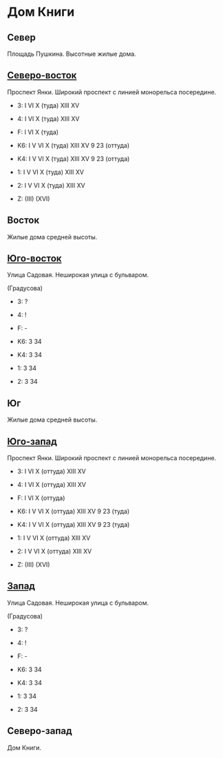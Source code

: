 # Дом Книги

## Север

Площадь Пушкина.
Высотные жилые дома.

## [Северо-восток](./10597092.md)

Проспект Янки.
Широкий проспект с линией монорельса посередине.

* 3:    I   VI  X (туда)    XIII    XV
* 4:    I   VI  X (туда)    XIII    XV
* F:    I   VI  X (туда)

* K6:   I   V   VI  X (туда)    XIII    XV
        9   23 (оттуда)
* K4:   I   V   VI  X (туда)    XIII    XV
        9   23 (оттуда)
* 1:    I   V   VI  X (туда)    XIII    XV
* 2:    I   V   VI  X (туда)    XIII    XV

* Z:    (III)   (XVI)

## Восток

Жилые дома средней высоты.

## [Юго-восток](./10597097.md)

Улица Садовая.
Неширокая улица с бульваром.

(Градусова)

* 3:    ?
* 4:    !
* F:    -

* K6:   3   34
* K4:   3   34
* 1:    3   34
* 2:    3   34

## Юг

Жилые дома средней высоты.

## [Юго-запад](./10592097.md)

Проспект Янки.
Широкий проспект с линией монорельса посередине.

* 3:    I   VI  X (оттуда)  XIII    XV
* 4:    I   VI  X (оттуда)  XIII    XV
* F:    I   VI  X (оттуда)

* K6:   I   V   VI  X (оттуда)  XIII    XV
        9   23 (туда)
* K4:   I   V   VI  X (оттуда)  XIII    XV
        9   23 (туда)
* 1:    I   V   VI  X (оттуда)  XIII    XV
* 2:    I   V   VI  X (оттуда)  XIII    XV

* Z:    (III)   (XVI)

## [Запад](./10580095.md)

Улица Садовая.
Неширокая улица с бульваром.

(Градусова)

* 3:    ?
* 4:    !
* F:    -

* K6:   3   34
* K4:   3   34
* 1:    3   34
* 2:    3   34

## Северо-запад

Дом Книги.
